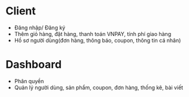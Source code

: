 # Client
- Đăng nhập/ Đăng ký
- Thêm giỏ hàng, đặt hàng, thanh toán VNPAY, tính phí giao hàng
- Hồ sơ người dùng(đơn hàng, thông báo, coupon, thông tin cá nhân)
# Dashboard
- Phân quyền
- Quản lý người dùng, sản phẩm, coupon, đơn hàng, thống kê, bài viết

